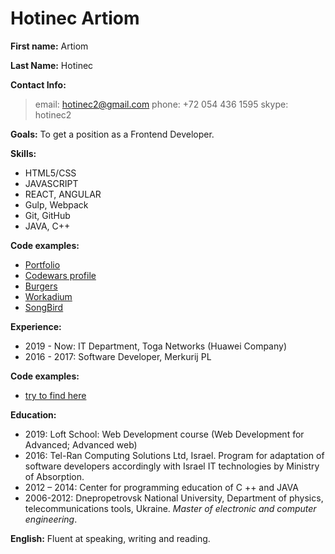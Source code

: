 # Hotinec Artiom

**First name:** Artiom

**Last Name:** Hotinec

**Contact Info:**

> email: hotinec2@gmail.com 
phone: +72 054 436 1595 
skype: hotinec2 

**Goals:** To get a position as a Frontend Developer.

**Skills:** 
- HTML5/CSS 
- JAVASCRIPT
- REACT, ANGULAR
- Gulp, Webpack
- Git, GitHub
- JAVA, C++

**Code examples:**
- [Portfolio](https://hotinec.github.io/newPortfolio/) 
- [Codewars profile](https://www.codewars.com/users/Chotinec) 
- [Burgers](https://github.com/Chotinec/Burgers) 
- [Workadium](https://hotinec.github.io/workadium-v2/) 
- [SongBird](https://hotinec-songbird.netlify.app/) 

**Experience:**
- 2019 - Now: IT Department, Toga Networks (Huawei Company)
- 2016 - 2017: Software Developer, Merkurij PL

**Code examples:**
- [try to find here](https://github.com/Hotinec)

**Education:** 
- 2019: Loft School: Web Development course (Web Development for Advanced; Advanced web)
- 2016: Tel-Ran Computing Solutions Ltd, Israel. Program for adaptation of software developers accordingly with Israel IT
technologies by Ministry of Absorption.
- 2012 – 2014: Center for programming education of C ++ and JAVA
- 2006-2012: Dnepropetrovsk National University, Department of physics, telecommunications tools, Ukraine. *Master of
electronic and computer engineering*.

**English:** Fluent at speaking, writing and reading.